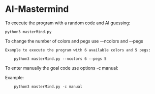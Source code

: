# AI-Mastermind
To execute the program with a random code and AI guessing:

    python3 masterMind.py

To change the number of colors and pegs use --ncolors and --pegs

    Example to execute the program with 6 available colors and 5 pegs:

        python3 masterMind.py --ncolors 6 --pegs 5


To enter manually the goal code use options -c manual:

   Example:

        python3 masterMind.py -c manual
